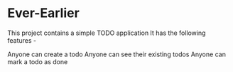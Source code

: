 # Ever-Earlier
This project contains a simple TODO application It has the following features -

Anyone can create a todo
Anyone can see their existing todos
Anyone can mark a todo as done

